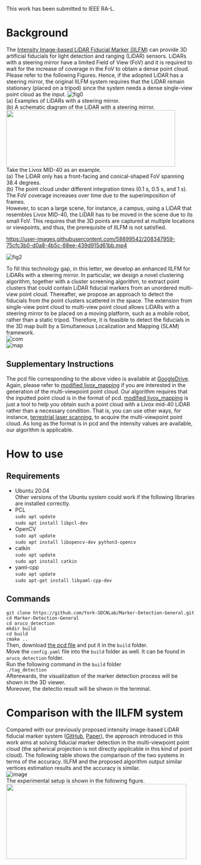 This work has been submitted to IEEE RA-L. <br>
# Background

The [Intensity Image-based LiDAR Fiducial Marker (IILFM)](https://github.com/York-SDCNLab/IILFM) can provide 3D artificial fiducials for light detection and ranging (LiDAR) sensors. LiDARs with a steering mirror have a limited Field of View (FoV) and it is required to wait for the increase of coverage in the FoV to obtain a dense point cloud. Please refer to the following Figures. Hence, if the adopted LiDAR has a steering mirror, the original IILFM system requires that the LiDAR remain stationary (placed on a tripod) since the system needs a dense single-view point cloud as the input. 
![fig0](https://user-images.githubusercontent.com/58899542/208346898-9169304a-56b9-47cb-b0a1-036913315471.png)<br>
(a) Examples of LiDARs with a steering mirror. <br>
(b) A schematic diagram of the LiDAR with a steering mirror.<br>
<img width="450" height="150" src="https://user-images.githubusercontent.com/58899542/208347303-2e4904b5-90d4-4fb4-94f2-969c9e310645.png"/> <br>
Take the Livox MID-40 as an example.<br>
(a) The LiDAR only has a front-facing and conical-shaped FoV spanning 38.4 degrees. <br>
(b) The point cloud under different integration times (0.1 s, 0.5 s, and 1 s). The FoV coverage increases over time due to the superimposition of frames.<br>
However, to scan a large scene, for instance, a campus, using a LiDAR that resembles Livox MID-40, the LiDAR has to be moved in the scene due to its small FoV. This requires that the 3D points are captured at multiple locations or viewpoints, and thus, the prerequisite of IILFM is not satisfied. 


https://user-images.githubusercontent.com/58899542/208347959-75cfc3b0-d0a8-4b5c-88ee-439d915d61bb.mp4

![fig2](https://user-images.githubusercontent.com/58899542/208348146-82e93a1e-757a-4ea0-962f-7ffd3358bc39.png)



To fill this technology gap, in this letter, we develop an enhanced IILFM for LiDARs with a steering mirror. In particular, we design a novel clustering algorithm, together with a cluster screening algorithm, to extract point clusters that could contain LiDAR fiducial markers from an unordered multi-view point cloud. Thereafter, we propose an approach to detect the fiducials from the point clusters scattered in the space. The extension from single-view point cloud to multi-view point cloud allows LiDARs with a steering mirror to be placed on a moving platform, such as a mobile robot, rather than a static tripod. Therefore, it is feasible to detect the fiducials in the 3D map built by a Simultaneous Localization and Mapping (SLAM) framework. <br>
![com](https://user-images.githubusercontent.com/58899542/208348280-e44dbb14-8fab-4982-86f7-274c55720604.png)<br>
![map](https://user-images.githubusercontent.com/58899542/208348093-d83933a1-097c-4a9b-ae4f-bea9daf40377.png)<br>
## Supplementary Instructions
The pcd file corresponding to the above video is available at [GoogleDrive](https://drive.google.com/file/d/1Ky2VkhjBpM8Guu6jKD_OapUoRiTiqcfk/view?usp=sharing). Again, please refer to [modified livox_mapping](https://github.com/York-SDCNLab/Modified_livox_mapping) if you are interested in the generation of the multi-viewpoint point cloud. Our algorithm requires that the inputted point cloud is in the format of pcd. [modified livox_mapping](https://github.com/York-SDCNLab/Modified_livox_mapping) is just a tool to help you obtain such a point cloud with a Livox mid-40 LiDAR rather than a necessary condition. That is, you can use other ways, for instance, [terrestrial laser scanning](https://www.youtube.com/watch?v=4-Cxoyb9N_c&t=291s), to acquire the multi-viewpoint point cloud. As long as the format is in pcd and the intensity values are available, our algorithm is applicable.

# How to use
## Requirements
* Ubuntu 20.04 <br>
Other versions of the Ubuntu system could work if the following libraries are installed correctly.<br>
* PCL <br>
``sudo apt update``<br>
``sudo apt install libpcl-dev``<br>
* OpenCV <br>
``sudo apt update``<br>
``sudo apt install libopencv-dev python3-opencv``<br>
* catkin<br>
``sudo apt update``<br>
``sudo apt install catkin``<br>
* yaml-cpp <br>
``sudo apt update``<br>
``sudo apt-get install libyaml-cpp-dev``<br>

## Commands
```git clone https://github.com/York-SDCNLab/Marker-Detection-General.git```<br>
```cd Marker-Detection-General```<br>
```cd aruco_detection```<br>
```mkdir build```<br>
```cd build```<br>
```cmake ..```<br>
Then, download [the pcd file](https://drive.google.com/file/d/1Ky2VkhjBpM8Guu6jKD_OapUoRiTiqcfk/view?usp=sharing) and put it in the ```build``` folder. <br>
Move the ```config.yaml``` file into the ```build``` folder as well. It can be found in ```aruco_detection``` folder.<br>
Run the following command in the ```build``` folder<br>
```./tag_detection```<br>
Afterewards, the visualization of the marker detection process will be shown in the 3D viewer.<br>
Moreover, the detectio result will be shwon in the terminal.<br>

# Comparison with the IILFM system
Compared with our previously proposed intensity image-based LiDAR fiducial marker system ([GitHub](https://github.com/York-SDCNLab/IILFM), [Paper](https://ieeexplore.ieee.org/document/9774900)), the approach introduced in this work aims at solving fiducial marker detection in the multi-viewpoint point cloud (the spherical projection is not directly applicable in this kind of point cloud). The following table shows the comparison of the two systems in terms of the accuracy.  IILFM and the proposed algorithm output similar vertices estimation results and the accuracy is similar. <br>
![image](https://user-images.githubusercontent.com/58899542/183443852-db987b38-0a52-4842-a975-327ada1180d3.png) <br>
The experimental setup is shown in the following figure.<br>
<img width="480" height="200" src="https://user-images.githubusercontent.com/58899542/183447235-86c7a9e5-916e-483a-a81f-ddf44b4070e4.png"/> <br>







